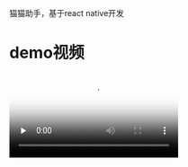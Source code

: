 猫猫助手，基于react native开发

# demo视频

<video id="video" controls="" preload="none" poster="demo">
      <source id="mp4" src="doc/video.mp4" type="video/mp4">
</videos>

